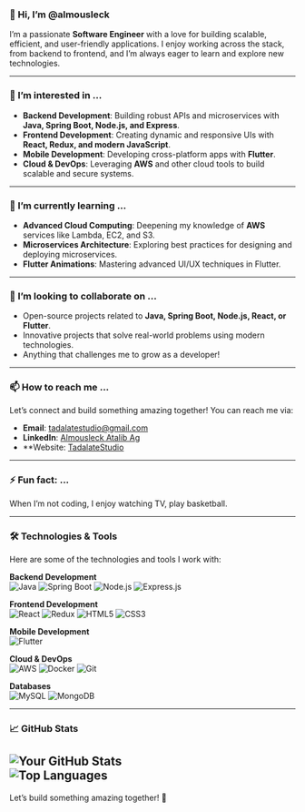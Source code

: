 ### 👋 Hi, I’m **@almousleck**  
I’m a passionate **Software Engineer** with a love for building scalable, efficient, and user-friendly applications. I enjoy working across the stack, from backend to frontend, and I’m always eager to learn and explore new technologies.  

---

### 👀 I’m interested in ...  
- **Backend Development**: Building robust APIs and microservices with **Java, Spring Boot, Node.js, and Express**.  
- **Frontend Development**: Creating dynamic and responsive UIs with **React, Redux, and modern JavaScript**.  
- **Mobile Development**: Developing cross-platform apps with **Flutter**.  
- **Cloud & DevOps**: Leveraging **AWS** and other cloud tools to build scalable and secure systems.  

---

### 🌱 I’m currently learning ...  
- **Advanced Cloud Computing**: Deepening my knowledge of **AWS** services like Lambda, EC2, and S3.  
- **Microservices Architecture**: Exploring best practices for designing and deploying microservices.  
- **Flutter Animations**: Mastering advanced UI/UX techniques in Flutter.  

---

### 💞️ I’m looking to collaborate on ...  
- Open-source projects related to **Java, Spring Boot, Node.js, React, or Flutter**.  
- Innovative projects that solve real-world problems using modern technologies.  
- Anything that challenges me to grow as a developer!  

---

### 📫 How to reach me ...  
Let’s connect and build something amazing together! You can reach me via:  
- **Email**: [tadalatestudio@gmail.com](mailto:tadalatestudio@gmail.com)  
- **LinkedIn**: [Almousleck Atalib Ag](https://www.linkedin.com/in/almousleck-atalib-ag-893455312)
- **Website: [TadalateStudio](https://tadalatestudio.com/)

---

### ⚡ Fun fact: ...  
When I’m not coding, I enjoy watching TV, play basketball.  

---

### 🛠️ Technologies & Tools  
Here are some of the technologies and tools I work with:  

**Backend Development**  
![Java](https://img.shields.io/badge/Java-ED8B00?style=for-the-badge&logo=openjdk&logoColor=white)
![Spring Boot](https://img.shields.io/badge/Spring_Boot-6DB33F?style=for-the-badge&logo=spring&logoColor=white)
![Node.js](https://img.shields.io/badge/Node.js-339933?style=for-the-badge&logo=node.js&logoColor=white)
![Express.js](https://img.shields.io/badge/Express.js-000000?style=for-the-badge&logo=express&logoColor=white)

**Frontend Development**  
![React](https://img.shields.io/badge/React-20232A?style=for-the-badge&logo=react&logoColor=61DAFB)
![Redux](https://img.shields.io/badge/Redux-593D88?style=for-the-badge&logo=redux&logoColor=white)
![HTML5](https://img.shields.io/badge/HTML5-E34F26?style=for-the-badge&logo=html5&logoColor=white)
![CSS3](https://img.shields.io/badge/CSS3-1572B6?style=for-the-badge&logo=css3&logoColor=white)

**Mobile Development**  
![Flutter](https://img.shields.io/badge/Flutter-02569B?style=for-the-badge&logo=flutter&logoColor=white)

**Cloud & DevOps**  
![AWS](https://img.shields.io/badge/AWS-232F3E?style=for-the-badge&logo=amazon-aws&logoColor=white)
![Docker](https://img.shields.io/badge/Docker-2496ED?style=for-the-badge&logo=docker&logoColor=white)
![Git](https://img.shields.io/badge/Git-F05032?style=for-the-badge&logo=git&logoColor=white)

**Databases**  
![MySQL](https://img.shields.io/badge/MySQL-4479A1?style=for-the-badge&logo=mysql&logoColor=white)
![MongoDB](https://img.shields.io/badge/MongoDB-47A248?style=for-the-badge&logo=mongodb&logoColor=white)

---

### 📈 GitHub Stats  
![Your GitHub Stats](https://github-readme-stats.vercel.app/api?username=almousleck&show_icons=true&theme=radical)  
![Top Languages](https://github-readme-stats.vercel.app/api/top-langs/?username=almousleck&layout=compact&theme=radical)  
---

Let’s build something amazing together! 🚀  
